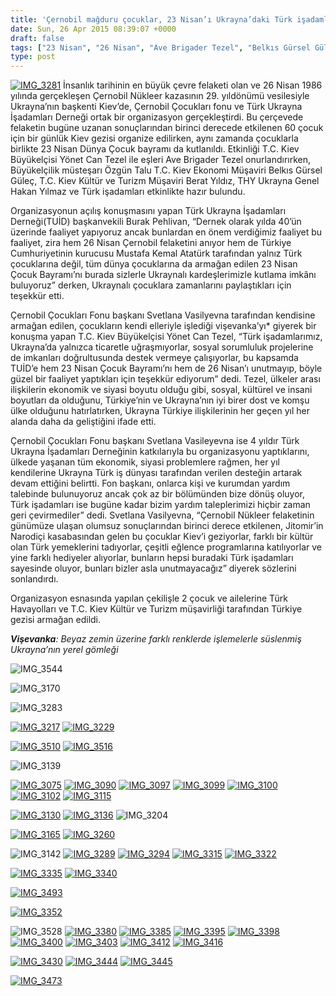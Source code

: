 ```yaml
---
title: 'Çernobil mağduru çocuklar, 23 Nisan’ı Ukrayna’daki Türk işadamlarıyla kutladı'
date: Sun, 26 Apr 2015 08:39:07 +0000
draft: false
tags: ["23 Nisan", "26 Nisan", "Ave Brigader Tezel", "Belkıs Gürsel Güleç", "Berat Yıldız", "Çernobil Çocukları", "Çernobil Nükleer kazası", "hakan yılmaz", "okan akbaş", "Özgün Talu", "TUİD (Türk Ukrayna İşadamları Derneği)", "Ukrayna Türk İş Dünyası", "Yönet Can Tezel"]
type: post
---
```


[![IMG_3281](http://burakpehlivan.org/wp-content/uploads/2015/04/IMG_3281.jpg)](http://burakpehlivan.org/wp-content/uploads/2015/04/IMG_3281.jpg)
İnsanlık tarihinin en büyük çevre felaketi olan ve 26 Nisan 1986 yılında gerçekleşen Çernobil Nükleer kazasının 29. yıldönümü vesilesiyle Ukrayna’nın başkenti Kiev’de, Çernobil Çocukları fonu ve Türk Ukrayna İşadamları Derneği ortak bir organizasyon gerçekleştirdi. Bu çerçevede felaketin bugüne uzanan sonuçlarından birinci derecede etkilenen 60 çocuk için bir günlük Kiev gezisi organize edilirken, aynı zamanda çocuklarla birlikte 23 Nisan Dünya Çocuk bayramı da kutlanıldı. Etkinliği T.C. Kiev Büyükelçisi Yönet Can Tezel ile eşleri Ave Brigader Tezel onurlandırırken, Büyükelçilik müsteşarı Özgün Talu T.C. Kiev Ekonomi Müşaviri Belkıs Gürsel Güleç, T.C. Kiev Kültür ve Turizm Müşaviri Berat Yıldız, THY Ukrayna Genel Hakan Yılmaz ve Türk işadamları etkinlikte hazır bulundu.

Organizasyonun açılış konuşmasını yapan Türk Ukrayna İşadamları Derneği(TUİD) başkanvekili Burak Pehlivan, “Dernek olarak yılda 40’ün üzerinde faaliyet yapıyoruz ancak bunlardan en önem verdiğimiz faaliyet bu faaliyet, zira hem 26 Nisan Çernobil felaketini anıyor hem de Türkiye Cumhuriyetinin kurucusu Mustafa Kemal Atatürk tarafından yalnız Türk çocuklarına değil, tüm dünya çocuklarına da armağan edilen 23 Nisan Çocuk Bayramı’nı burada sizlerle Ukraynalı kardeşlerimizle kutlama imkânı buluyoruz” derken, Ukraynalı çocuklara zamanlarını paylaştıkları için teşekkür etti.

Çernobil Çocukları Fonu başkanı Svetlana Vasilyevna tarafından kendisine armağan edilen, çocukların kendi elleriyle işlediği vişevanka’yı\* giyerek bir konuşma yapan T.C. Kiev Büyükelçisi Yönet Can Tezel, “Türk işadamlarımız, Ukrayna’da yalnızca ticaretle uğraşmıyorlar, sosyal sorumluluk projelerine de imkanları doğrultusunda destek vermeye çalışıyorlar, bu kapsamda TUİD’e hem 23 Nisan Çocuk Bayramı’nı hem de 26 Nisan’ı unutmayıp, böyle güzel bir faaliyet yaptıkları için teşekkür ediyorum” dedi. Tezel, ülkeler arası ilişkilerin ekonomik ve siyasi boyutu olduğu gibi, sosyal, kültürel ve insani boyutları da olduğunu, Türkiye’nin ve Ukrayna’nın iyi birer dost ve komşu ülke olduğunu hatırlatırken, Ukrayna Türkiye ilişkilerinin her geçen yıl her alanda daha da geliştiğini ifade etti.

Çernobil Çocukları Fonu başkanı Svetlana Vasileyevna ise 4 yıldır Türk Ukrayna İşadamları Derneğinin katkılarıyla bu organizasyonu yaptıklarını, ülkede yaşanan tüm ekonomik, siyasi problemlere rağmen, her yıl kendilerine Ukrayna Türk iş dünyası tarafından verilen desteğin artarak devam ettiğini belirtti. Fon başkanı, onlarca kişi ve kurumdan yardım talebinde bulunuyoruz ancak çok az bir bölümünden bize dönüş oluyor, Türk işadamları ise bugüne kadar bizim yardım taleplerimizi hiçbir zaman geri çevirmediler” dedi. Svetlana Vasilyevna, “Çernobil Nükleer felaketinin günümüze ulaşan olumsuz sonuçlarından birinci derece etkilenen, Jitomir’in Narodiçi kasabasından gelen bu çocuklar Kiev’i geziyorlar, farklı bir kültür olan Türk yemeklerini tadıyorlar, çeşitli eğlence programlarına katılıyorlar ve yine farklı hediyeler alıyorlar, bunların hepsi buradaki Türk işadamları sayesinde oluyor, bunları bizler asla unutmayacağız” diyerek sözlerini sonlandırdı.

Organizasyon esnasında yapılan çekilişle 2 çocuk ve ailelerine Türk Havayolları ve T.C. Kiev Kültür ve Turizm müşavirliği tarafından Türkiye gezisi armağan edildi.

_**Vişevanka**: Beyaz zemin üzerine farklı renklerde işlemelerle süslenmiş Ukrayna’nın yerel gömleği_



![IMG_3544](http://burakpehlivan.org/wp-content/uploads/2015/04/IMG_3544.jpg)

![IMG_3170](http://burakpehlivan.org/wp-content/uploads/2015/04/IMG_3170.jpg)

![IMG_3283](http://burakpehlivan.org/wp-content/uploads/2015/04/IMG_3283.jpg)

[![IMG_3217](http://burakpehlivan.org/wp-content/uploads/2015/04/IMG_3217.jpg)](http://burakpehlivan.org/wp-content/uploads/2015/04/IMG_3217.jpg)
[![IMG_3229](http://burakpehlivan.org/wp-content/uploads/2015/04/IMG_3229.jpg)](http://burakpehlivan.org/wp-content/uploads/2015/04/IMG_3229.jpg)

[![IMG_3510](http://burakpehlivan.org/wp-content/uploads/2015/04/IMG_3510.jpg)](http://burakpehlivan.org/wp-content/uploads/2015/04/IMG_3510.jpg)
[![IMG_3516](http://burakpehlivan.org/wp-content/uploads/2015/04/IMG_3516.jpg)](http://burakpehlivan.org/wp-content/uploads/2015/04/IMG_3516.jpg)

![IMG_3139](http://burakpehlivan.org/wp-content/uploads/2015/04/IMG_3139.jpg)

[![IMG_3075](http://burakpehlivan.org/wp-content/uploads/2015/04/IMG_3075.jpg)](http://burakpehlivan.org/wp-content/uploads/2015/04/IMG_3075.jpg)
[![IMG_3090](http://burakpehlivan.org/wp-content/uploads/2015/04/IMG_3090.jpg)](http://burakpehlivan.org/wp-content/uploads/2015/04/IMG_3090.jpg)
[![IMG_3097](http://burakpehlivan.org/wp-content/uploads/2015/04/IMG_3097.jpg)](http://burakpehlivan.org/wp-content/uploads/2015/04/IMG_3097.jpg)
[![IMG_3099](http://burakpehlivan.org/wp-content/uploads/2015/04/IMG_3099.jpg)](http://burakpehlivan.org/wp-content/uploads/2015/04/IMG_3099.jpg)
[![IMG_3100](http://burakpehlivan.org/wp-content/uploads/2015/04/IMG_3100.jpg)](http://burakpehlivan.org/wp-content/uploads/2015/04/IMG_3100.jpg)
[![IMG_3102](http://burakpehlivan.org/wp-content/uploads/2015/04/IMG_3102.jpg)](http://burakpehlivan.org/wp-content/uploads/2015/04/IMG_3102.jpg)
[![IMG_3115](http://burakpehlivan.org/wp-content/uploads/2015/04/IMG_3115.jpg)](http://burakpehlivan.org/wp-content/uploads/2015/04/IMG_3115.jpg)

[![IMG_3130](http://burakpehlivan.org/wp-content/uploads/2015/04/IMG_3130.jpg)](http://burakpehlivan.org/wp-content/uploads/2015/04/IMG_3130.jpg)
[![IMG_3136](http://burakpehlivan.org/wp-content/uploads/2015/04/IMG_31361.jpg)](http://burakpehlivan.org/wp-content/uploads/2015/04/IMG_31361.jpg)
![IMG_3204](http://burakpehlivan.org/wp-content/uploads/2015/04/IMG_3204.jpg)

[![IMG_3165](http://burakpehlivan.org/wp-content/uploads/2015/04/IMG_3165.jpg)](http://burakpehlivan.org/wp-content/uploads/2015/04/IMG_3165.jpg)
[![IMG_3260](http://burakpehlivan.org/wp-content/uploads/2015/04/IMG_3260.jpg)](http://burakpehlivan.org/wp-content/uploads/2015/04/IMG_3260.jpg)

![IMG_3142](http://burakpehlivan.org/wp-content/uploads/2015/04/IMG_3142.jpg)
[![IMG_3289](http://burakpehlivan.org/wp-content/uploads/2015/04/IMG_3289.jpg)](http://burakpehlivan.org/wp-content/uploads/2015/04/IMG_3289.jpg)
[![IMG_3294](http://burakpehlivan.org/wp-content/uploads/2015/04/IMG_3294.jpg)](http://burakpehlivan.org/wp-content/uploads/2015/04/IMG_3294.jpg)
[![IMG_3315](http://burakpehlivan.org/wp-content/uploads/2015/04/IMG_3315.jpg)](http://burakpehlivan.org/wp-content/uploads/2015/04/IMG_3315.jpg)
[![IMG_3322](http://burakpehlivan.org/wp-content/uploads/2015/04/IMG_3322.jpg)](http://burakpehlivan.org/wp-content/uploads/2015/04/IMG_3322.jpg)

[![IMG_3335](http://burakpehlivan.org/wp-content/uploads/2015/04/IMG_3335.jpg)](http://burakpehlivan.org/wp-content/uploads/2015/04/IMG_3335.jpg)
[![IMG_3340](http://burakpehlivan.org/wp-content/uploads/2015/04/IMG_3340.jpg)](http://burakpehlivan.org/wp-content/uploads/2015/04/IMG_3340.jpg)

[![IMG_3493](http://burakpehlivan.org/wp-content/uploads/2015/04/IMG_3493.jpg)](http://burakpehlivan.org/wp-content/uploads/2015/04/IMG_3493.jpg)

[![IMG_3352](http://burakpehlivan.org/wp-content/uploads/2015/04/IMG_33521.jpg)](http://burakpehlivan.org/wp-content/uploads/2015/04/IMG_33521.jpg)

![IMG_3528](http://burakpehlivan.org/wp-content/uploads/2015/04/IMG_3528.jpg)
[![IMG_3380](http://burakpehlivan.org/wp-content/uploads/2015/04/IMG_3380.jpg)](http://burakpehlivan.org/wp-content/uploads/2015/04/IMG_3380.jpg)
[![IMG_3385](http://burakpehlivan.org/wp-content/uploads/2015/04/IMG_3385.jpg)](http://burakpehlivan.org/wp-content/uploads/2015/04/IMG_3385.jpg)
[![IMG_3395](http://burakpehlivan.org/wp-content/uploads/2015/04/IMG_3395.jpg)](http://burakpehlivan.org/wp-content/uploads/2015/04/IMG_3395.jpg)
[![IMG_3398](http://burakpehlivan.org/wp-content/uploads/2015/04/IMG_3398.jpg)](http://burakpehlivan.org/wp-content/uploads/2015/04/IMG_3398.jpg)
[![IMG_3400](http://burakpehlivan.org/wp-content/uploads/2015/04/IMG_3400.jpg)](http://burakpehlivan.org/wp-content/uploads/2015/04/IMG_3400.jpg)
[![IMG_3403](http://burakpehlivan.org/wp-content/uploads/2015/04/IMG_3403.jpg)](http://burakpehlivan.org/wp-content/uploads/2015/04/IMG_3403.jpg)
[![IMG_3412](http://burakpehlivan.org/wp-content/uploads/2015/04/IMG_3412.jpg)](http://burakpehlivan.org/wp-content/uploads/2015/04/IMG_3412.jpg)
[![IMG_3416](http://burakpehlivan.org/wp-content/uploads/2015/04/IMG_3416.jpg)](http://burakpehlivan.org/wp-content/uploads/2015/04/IMG_3416.jpg)

[![IMG_3430](http://burakpehlivan.org/wp-content/uploads/2015/04/IMG_3430.jpg)](http://burakpehlivan.org/wp-content/uploads/2015/04/IMG_3430.jpg)
[![IMG_3444](http://burakpehlivan.org/wp-content/uploads/2015/04/IMG_3444.jpg)](http://burakpehlivan.org/wp-content/uploads/2015/04/IMG_3444.jpg)
[![IMG_3445](http://burakpehlivan.org/wp-content/uploads/2015/04/IMG_3445.jpg)](http://burakpehlivan.org/wp-content/uploads/2015/04/IMG_3445.jpg)

[![IMG_3473](http://burakpehlivan.org/wp-content/uploads/2015/04/IMG_3473.jpg)](http://burakpehlivan.org/wp-content/uploads/2015/04/IMG_3473.jpg)